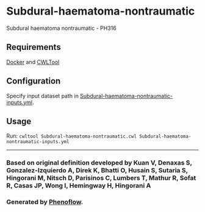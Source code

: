 # Subdural-haematoma-nontraumatic

Subdural haematoma nontraumatic - PH316

## Requirements

[Docker](https://docs.docker.com/install/) and [CWLTool](https://github.com/common-workflow-language/cwltool#install)

## Configuration

Specify input dataset path in [Subdural-haematoma-nontraumatic-inputs.yml](Subdural-haematoma-nontraumatic-inputs.yml).

## Usage

Run: `cwltool Subdural-haematoma-nontraumatic.cwl Subdural-haematoma-nontraumatic-inputs.yml`

***

### Based on original definition developed by Kuan V, Denaxas S, Gonzalez-Izquierdo A, Direk K, Bhatti O, Husain S, Sutaria S, Hingorani M, Nitsch D, Parisinos C, Lumbers T, Mathur R, Sofat R, Casas JP, Wong I, Hemingway H, Hingorani A
### Generated by [Phenoflow](https://kclhi.org/phenoflow).

